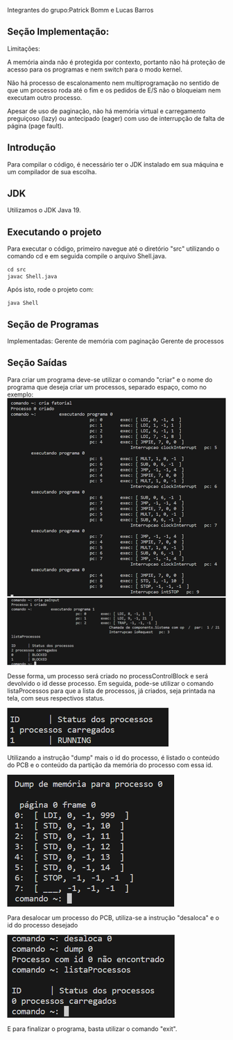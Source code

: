 Integrantes do grupo:Patrick Bomm e Lucas Barros

## Seção Implementação:

Limitações:

A memória ainda não é protegida por contexto, portanto não há proteção de acesso para os programas e nem switch para o
modo kernel.

Não há processo de escalonamento nem multiprogramação no sentido de que um processo roda até o fim e os pedidos de E/S
não o bloqueiam nem executam outro processo.

Apesar de uso de paginação, não há memória virtual e carregamento preguiçoso (lazy) ou antecipado (eager) com uso de interrupção de falta de página (page fault).

## Introdução
Para compilar o código, é necessário ter o JDK instalado em sua máquina e um compilador de sua escolha.

## JDK
Utilizamos o JDK Java 19.

## Executando o projeto
Para executar o código, primeiro navegue até o diretório "src" utilizando o comando cd e em seguida compile o arquivo Shell.java.

```
cd src
javac Shell.java
```

Após isto, rode o projeto com:

```
java Shell
```

## Seção de Programas
Implementadas:
Gerente de memória com paginação
Gerente de processos

## Seção Saídas

Para criar um programa deve-se utilizar o comando "criar" e o nome do programa que deseja criar um processos, separado
espaço, como no exemplo:
![criacao.png](criacao.png)
![paInput.png](paInput.png)

Desse forma, um processo será criado no processControlBlock e será devolvido o id desse processo. Em seguida, pode-se
utilizar o comando listaProcessos para que a lista de processos, já criados, seja printada na tela, com seus respectivos status.

![listaProcessos.png](listaProcessos.png)

Utilizando a instrução "dump" mais o id do processo, é listado o conteúdo do PCB e o conteúdo da partição da memória do processo
com essa id.

![dump.png](dump.png)

Para desalocar um processo do PCB, utiliza-se a instrução "desaloca" e o id do processo desejado 

![desaloca.png](desaloca.png)

E para finalizar o programa,
basta utilizar o comando "exit".

